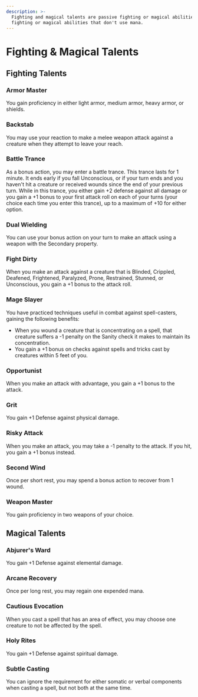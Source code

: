```yaml
---
description: >-
  Fighting and magical talents are passive fighting or magical abilities, or
  fighting or magical abilities that don't use mana.
---
```


# Fighting & Magical Talents

## Fighting Talents

### Armor Master

You gain proficiency in either light armor, medium armor, heavy armor, or shields.

### Backstab

You may use your reaction to make a melee weapon attack against a creature when they attempt to leave your reach.

### Battle Trance

As a bonus action, you may enter a battle trance. This trance lasts for 1 minute. It ends early if you fall Unconscious, or if your turn ends and you haven't hit a creature or received wounds since the end of your previous turn. While in this trance, you either gain +2 defense against all damage or you gain a +1 bonus to your first attack roll on each of your turns \(your choice each time you enter this trance\), up to a maximum of +10 for either option.

### Dual Wielding

You can use your bonus action on your turn to make an attack using a weapon with the Secondary property.

### Fight Dirty

When you make an attack against a creature that is Blinded, Crippled, Deafened, Frightened, Paralyzed, Prone, Restrained, Stunned, or Unconscious, you gain a +1 bonus to the attack roll.

### Mage Slayer

You have practiced techniques useful in combat against spell-casters, gaining the following benefits:

* When you wound a creature that is concentrating on a spell, that creature suffers a -1 penalty on the Sanity check it makes to maintain its concentration.
* You gain a +1 bonus on checks against spells and tricks cast by creatures within 5 feet of you.

### Opportunist

When you make an attack with advantage, you gain a +1 bonus to the attack.

### Grit

You gain +1 Defense against physical damage.

### Risky Attack

When you make an attack, you may take a -1 penalty to the attack. If you hit, you gain a +1 bonus instead.

### Second Wind

Once per short rest, you may spend a bonus action to recover from 1 wound.

### Weapon Master

You gain proficiency in two weapons of your choice.

## Magical Talents

### Abjurer's Ward

You gain +1 Defense against elemental damage.

### Arcane Recovery

Once per long rest, you may regain one expended mana.

### Cautious Evocation

When you cast a spell that has an area of effect, you may choose one creature to not be affected by the spell.

### Holy Rites

You gain +1 Defense against spiritual damage.

### Subtle Casting

You can ignore the requirement for either somatic or verbal components when casting a spell, but not both at the same time.

